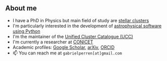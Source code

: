 ## About me

<!--
**Gabriel-p/Gabriel-p** is a ✨ _special_ ✨ repository because its `README.md` (this file) appears on your GitHub profile.

Here are some ideas to get you started:

- 🔭 I’m currently working on ...
- 🌱 I’m currently learning ...
- 👯 I’m looking to collaborate on ...
- 🤔 I’m looking for help with ...
- 💬 Ask me about ...
- 😄 Pronouns: ...
- ⚡ Fun fact: ...
-->

- I have a PhD in Physics but main field of study are [stellar clusters](https://en.wikipedia.org/wiki/Star_cluster)
- I'm particularly interested in the development of [astrophysical software using Python](https://asteca.github.io/)
- I'm the maintainer of the [Unified Cluster Catalogue (UCC)](https://ucc.ar)
- I'm currently a researcher at [CONICET](https://www.conicet.gov.ar/)
- Academic profiles: [Google Scholar](https://scholar.google.com/citations?hl=es&user=a36ucQkAAAAJ&view_op=list_works&sortby=pubdate), [arXiv](http://arxiv.org/a/perren_g_1.html), [ORCID](http://orcid.org/0000-0002-1852-9653)
- 📫 You can reach me at `gabrielperren[at]gmail.com`
